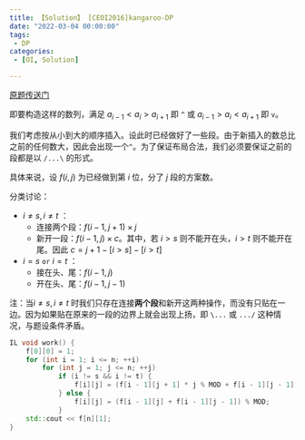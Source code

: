```yaml
---
title: 【Solution】 [CEOI2016]kangaroo-DP
date: "2022-03-04 00:00:00"
tags:
 - DP
categories:
 - [OI, Solution]

---
```


[原题传送门](https://www.luogu.com.cn/problem/P5999)

<!--more-->

即要构造这样的数列，满足 $a_{i-1} < a_i > a_{i+1}$ 即 `^` 或 $a_{i-1} > a_i < a_{i+1}$ 即 `v`。

我们考虑按从小到大的顺序插入。设此时已经做好了一些段。由于新插入的数总比之前的任何数大，因此会出现一个`^`。为了保证布局合法，我们必须要保证之前的段都是以 `/...\` 的形式。 

具体来说，设 $f(i,j)$ 为已经做到第 $i$ 位，分了 $j$ 段的方案数。

分类讨论：

- $i\neq s, i\neq t$ ：
  + 连接两个段：$f(i-1,j+1)\times j$
  + 新开一段：$f(i-1,j)\times c$。其中，若 $i>s$ 则不能开在头，$i>t$ 则不能开在尾。因此 $c=j+1-[i>s]-[i>t]$
- $i=s\ \texttt{or}\ i=t$ ：
  + 接在头、尾：$f(i-1,j)$
  + 开在头、尾：$f(i-1,j-1)$

注：当$i\neq s, i\neq t$ 时我们只存在连接**两个段**和新开这两种操作，而没有只贴在一边。因为如果贴在原来的一段的边界上就会出现上扬，即 `\...` 或 `.../` 这种情况，与题设条件矛盾。

```cpp
IL void work() {
	f[0][0] = 1;
	for (int i = 1; i <= n; ++i)
		for (int j = 1; j <= n; ++j)
			if (i != s && i != t) {
				f[i][j] = (f[i - 1][j + 1] * j % MOD + f[i - 1][j - 1] * (j - (i > s) - (i > t)) % MOD) % MOD;
			} else {
				f[i][j] = (f[i - 1][j] + f[i - 1][j - 1]) % MOD;
			}
	std::cout << f[n][1];
}
```

